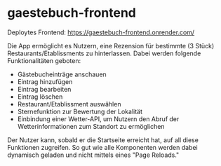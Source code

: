 # gaestebuch-frontend
Deploytes Frontend: https://gaestebuch-frontend.onrender.com/

Die App ermöglicht es Nutzern, eine Rezension für bestimmte (3 Stück) Restaurants/Etablissments zu hinterlassen. 
Dabei werden folgende Funktionalitäten geboten:
- Gästebucheinträge anschauen
- Eintrag hinzufügen
- Eintrag bearbeiten
- Eintrag löschen
- Restaurant/Etablissment auswählen
- Sternefunktion zur Bewertung der Lokalität
- Einbindung einer Wetter-API, um Nutzern den Abruf der Wetterinformationen zum Standort zu ermöglichen

Der Nutzer kann, sobald er die Startseite erreicht hat, auf all diese Funktionen zugreifen. So gut wie alle Komponenten werden dabei
dynamisch geladen und nicht mittels eines "Page Reloads."

